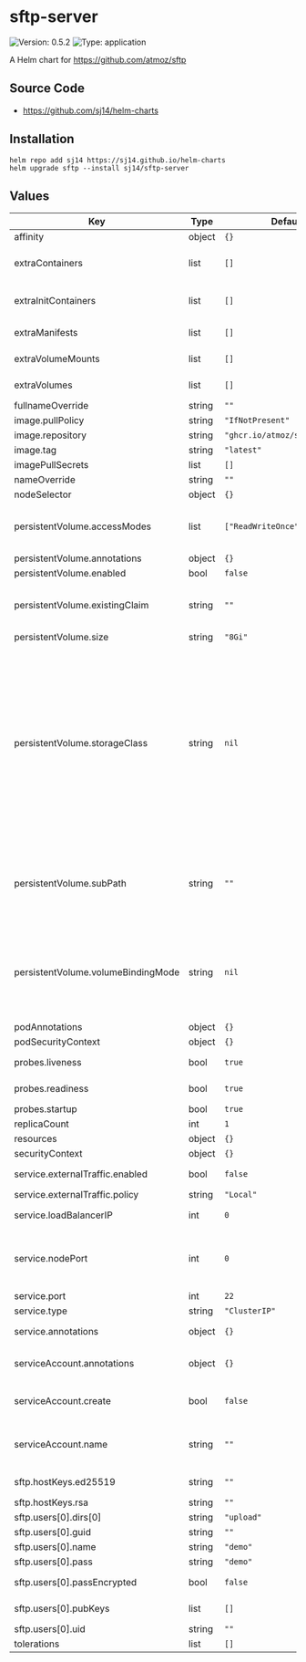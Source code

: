 # sftp-server

![Version: 0.5.2](https://img.shields.io/badge/Version-0.5.2-informational?style=flat-square) ![Type: application](https://img.shields.io/badge/Type-application-informational?style=flat-square)

A Helm chart for https://github.com/atmoz/sftp

## Source Code

* <https://github.com/sj14/helm-charts>

## Installation

```console
helm repo add sj14 https://sj14.github.io/helm-charts
helm upgrade sftp --install sj14/sftp-server
```

## Values

| Key | Type | Default | Description |
|-----|------|---------|-------------|
| affinity | object | `{}` |  |
| extraContainers | list | `[]` | Additional containers of the pod. |
| extraInitContainers | list | `[]` | Additional Init containers of the pod. |
| extraManifests | list | `[]` | Extra manifests to deploy as an array |
| extraVolumeMounts | list | `[]` | Additional volume mounts of the pod. |
| extraVolumes | list | `[]` | Additional volumes of the pod. |
| fullnameOverride | string | `""` |  |
| image.pullPolicy | string | `"IfNotPresent"` |  |
| image.repository | string | `"ghcr.io/atmoz/sftp/alpine"` |  |
| image.tag | string | `"latest"` |  |
| imagePullSecrets | list | `[]` |  |
| nameOverride | string | `""` |  |
| nodeSelector | object | `{}` |  |
| persistentVolume.accessModes | list | `["ReadWriteOnce"]` | Must match those of existing PV or dynamic provisioner ([Kubernetes docs](https://kubernetes.io/docs/concepts/storage/persistent-volumes/#access-modes)) |
| persistentVolume.annotations | object | `{}` |  |
| persistentVolume.enabled | bool | `false` |  |
| persistentVolume.existingClaim | string | `""` | If defined, PVC must be created manually before volume will be bound |
| persistentVolume.size | string | `"8Gi"` |  |
| persistentVolume.storageClass | string | `nil` | If defined, storageClassName: <storageClass> If set to "-", storageClassName: "", which disables dynamic provisioning If undefined (the default) or set to null, no storageClassName spec is   set, choosing the default provisioner.  (gp2 on AWS, standard on   GKE, AWS & OpenStack)  |
| persistentVolume.subPath | string | `""` | Subdirectory of SFTP server data Persistent Volume to mount Useful if the volume's root directory is not empty  |
| persistentVolume.volumeBindingMode | string | `nil` | If defined, volumeBindingMode: <volumeBindingMode> If undefined (the default) or set to null, no volumeBindingMode spec is   set, choosing the default mode.  |
| podAnnotations | object | `{}` |  |
| podSecurityContext | object | `{}` |  |
| probes.liveness | bool | `true` | Enable liveness probe |
| probes.readiness | bool | `true` | Enable readiness probe |
| probes.startup | bool | `true` | Enable startup probe |
| replicaCount | int | `1` |  |
| resources | object | `{}` |  |
| securityContext | object | `{}` |  |
| service.externalTraffic.enabled | bool | `false` | externalTrafficPolicy ([Kubernetes docs](https://kubernetes.io/docs/tasks/access-application-cluster/create-external-load-balancer/#preserving-the-client-source-ip)) |
| service.externalTraffic.policy | string | `"Local"` |  |
| service.loadBalancerIP | int | `0` | When using the LoadBalancer type. |
| service.nodePort | int | `0` | When using the NodePort type, you can specify a fixed port ([Kubernetes docs](https://kubernetes.io/docs/concepts/services-networking/service/#type-nodeport)) |
| service.port | int | `22` |  |
| service.type | string | `"ClusterIP"` |  |
| service.annotations | object | `{}` | Annotations to add to the service |
| serviceAccount.annotations | object | `{}` | Annotations to add to the service account |
| serviceAccount.create | bool | `false` | Specifies whether a service account should be created |
| serviceAccount.name | string | `""` | If not set and create is true, a name is generated using the fullname template |
| sftp.hostKeys.ed25519 | string | `""` | private ED25519 host key |
| sftp.hostKeys.rsa | string | `""` | private RSA host key |
| sftp.users[0].dirs[0] | string | `"upload"` |  |
| sftp.users[0].guid | string | `""` |  |
| sftp.users[0].name | string | `"demo"` |  |
| sftp.users[0].pass | string | `"demo"` |  |
| sftp.users[0].passEncrypted | bool | `false` | password is encrypted ([doc](https://github.com/atmoz/sftp/blob/ffeb104beec76cc622abda34ee2132c790b5559c/README.md#encrypted-password)) |
| sftp.users[0].pubKeys | list | `[]` | public user keys ([doc](https://github.com/atmoz/sftp/blob/ffeb104beec76cc622abda34ee2132c790b5559c/README.md#logging-in-with-ssh-keys)) |
| sftp.users[0].uid | string | `""` |  |
| tolerations | list | `[]` |  |
